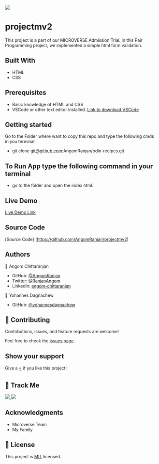 [![](https://img.shields.io/badge/Micronaut-Angom%20Chittaranjan-blue)](https://github.com/AngomRanjan)

# projectmv2

This project is a part of our MICROVERSE Admission Trial. In this Pair Programming project, we implemented a simple html form validation.

## Built With

- HTML
- CSS

## Prerequisites

- Basic knowledge of HTML and CSS
- VSCode or other text editor installed. [Link to download VSCode](https://code.visualstudio.com/download)

## Getting started

Go to the Folder where want to copy this repo and type the following cmds in you terminal:

- git clone git@github.com:AngomRanjan/odin-recipes.git

## To Run App type the following command in your terminal

  - go to the folder and open the index html.

## Live Demo

[Live Demo Link](https://angomranjan.github.io/projectmv2/)

## Source Code

[Source Code] (https://github.com/AngomRanjan/projectmv2)

## Authors

👤 Angom Chittaranjan

- GitHub: [@AngomRanjan](https://github.com/AngomRanjan)
- Twitter: [@RanjanAngom](https://twitter.com/RanjanAngom)
- LinkedIn: [angom-chittaranjan](https://linkedin.com/in/angom-chittaranjan)

👤 Yohannes Dagnachew

- GitHub: [@yohannesdagnachew](https://github.com/yohannesdagnachew)

## 🤝 Contributing

Contributions, issues, and feature requests are welcome!

Feel free to check the [issues page](https://github.com/AngomRanjan/projectmv2/issues).

## Show your support

Give a [⭐️](https://github.com/AngomRanjan/projectmv2/stargazers) if you like this project!

## :footprints: Track Me

<a href="https://twitter.com/RanjanAngom?ref_src=twsrc%5Etfw" class="twitter-follow-button" data-show-count="false">
<img src="https://img.shields.io/badge/-@RanjanAngom-blue?style=flat&logo=twitter&logoColor=white">
</a>

<a class="github-button" href="https://github.com/AngomRanjan" aria-label="Follow @AngomRanjan on GitHub">
 <img src="https://img.shields.io/badge/-@AngomRanjan-green?style=flat&logo=github&logoColor=white">
</a>

## Acknowledgments
- Microverse Team
- My Family

## 📝 License

This project is [MIT](LICENSE) licensed.
